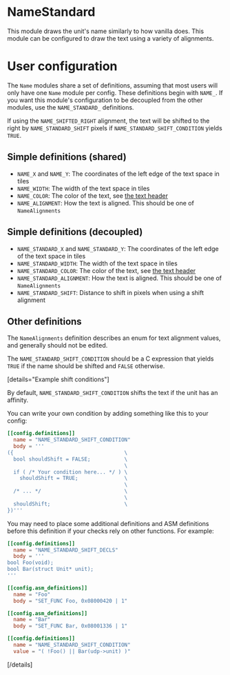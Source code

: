 
# NameStandard

This module draws the unit's name similarly to how vanilla does. This module can be configured to draw the text using a variety of alignments.

# User configuration

The `Name` modules share a set of definitions, assuming that most users will only have one `Name` module per config. These definitions begin with `NAME_`. If you want this module's configuration to be decoupled from the other modules, use the `NAME_STANDARD_` definitions.

If using the `NAME_SHIFTED_RIGHT` alignment, the text will be shifted to the right by `NAME_STANDARD_SHIFT` pixels if `NAME_STANDARD_SHIFT_CONDITION` yields `TRUE`.

## Simple definitions (shared)

  * `NAME_X` and `NAME_Y`: The coordinates of the left edge of the text space in tiles
  * `NAME_WIDTH`: The width of the text space in tiles
  * `NAME_COLOR`: The color of the text, see [the text header](/template/include/Text.h)
  * `NAME_ALIGNMENT`: How the text is aligned. This should be one of `NameAlignments`

## Simple definitions (decoupled)

  * `NAME_STANDARD_X` and `NAME_STANDARD_Y`: The coordinates of the left edge of the text space in tiles
  * `NAME_STANDARD_WIDTH`: The width of the text space in tiles
  * `NAME_STANDARD_COLOR`: The color of the text, see [the text header](/template/include/Text.h)
  * `NAME_STANDARD_ALIGNMENT`: How the text is aligned. This should be one of `NameAlignments`
  * `NAME_STANDARD_SHIFT`: Distance to shift in pixels when using a shift alignment

## Other definitions

The `NameAlignments` definition describes an enum for text alignment values, and generally should not be edited.

The `NAME_STANDARD_SHIFT_CONDITION` should be a C expression that yields `TRUE` if the name should be shifted and `FALSE` otherwise.

[details="Example shift conditions"]

By default, `NAME_STANDARD_SHIFT_CONDITION` shifts the text if the unit has an affinity.

You can write your own  condition by adding something like this to your config:

```toml
[[config.definitions]]
  name = "NAME_STANDARD_SHIFT_CONDITION"
  body = '''
({                                    \
  bool shouldShift = FALSE;           \
                                      \
  if ( /* Your condition here... */ ) \
    shouldShift = TRUE;               \
                                      \
  /* ... */                           \
                                      \
  shouldShift;                        \
})'''
```

You may need to place some additional definitions and ASM definitions before this definition if your checks rely on other functions. For example:

```toml
[[config.definitions]]
  name = "NAME_STANDARD_SHIFT_DECLS"
  body = '''
bool Foo(void);
bool Bar(struct Unit* unit);
'''

[[config.asm_definitions]]
  name = "Foo"
  body = "SET_FUNC Foo, 0x08000420 | 1"

[[config.asm_definitions]]
  name = "Bar"
  body = "SET_FUNC Bar, 0x08001336 | 1"

[[config.definitions]]
  name = "NAME_STANDARD_SHIFT_CONDITION"
  value = "( !Foo() || Bar(udp->unit) )"
```

[/details]
